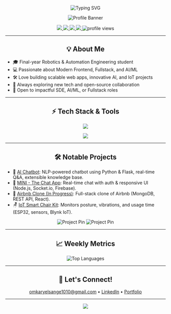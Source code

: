 <p align="center">
  <img src="https://readme-typing-svg.herokuapp.com?font=JetBrains+Mono&weight=700&size=32&pause=1500&color=0F85E6&background=24272e&lines=Hi%2C+I'm+Omkar+Yelsange!;creating+impactful+software.;frontend+%2B+AI+enthusiast.;Let's+build+something+great!" alt="Typing SVG" />
</p>

<p align="center">
  <img src="https://capsule-render.vercel.app/api?type=wave&color=gradient&height=200&text=Welcome%20to%20My%20Profile!&fontAlign=50&fontAlignY=45&descAlign=50&descAlignY=70" alt="Profile Banner"/>
</p>

<p align="center">
  <a href="https://github.com/OmkarYelsange">
    <img src="https://img.shields.io/badge/GitHub-181717?style=for-the-badge&logo=github&logoColor=white"/>
  </a>
  <a href="https://linkedin.com/in/omkar-yelsange">
    <img src="https://img.shields.io/badge/LinkedIn-0A66C2?style=for-the-badge&logo=linkedin&logoColor=white"/>
  </a>
  <a href="mailto:omkaryelsange1010@gmail.com">
    <img src="https://img.shields.io/badge/Email-D14836?style=for-the-badge&logo=gmail&logoColor=white"/>
  </a>
  <a href="https://omkaryelsange.vercel.app">
    <img src="https://img.shields.io/badge/Portfolio-22222C?style=for-the-badge&logo=vercel&logoColor=white"/>
  </a>
  <img src="https://komarev.com/ghpvc/?username=OmkarYelsange&style=for-the-badge&color=0F85E6" alt="profile views"/>
</p>

---

<h2 align="center">💡 About Me</h2>

- 🎓 Final-year Robotics & Automation Engineering student
- 💻 Passionate about Modern Frontend, Fullstack, and AI/ML
- 🛠️ Love building scalable web apps, innovative AI, and IoT projects
- 🌟 Always exploring new tech and open-source collaboration
- 👀 Open to impactful SDE, AI/ML, or Fullstack roles

---

<h2 align="center">⚡ Tech Stack & Tools</h2>

<p align="center">
  <img src="https://skillicons.dev/icons?i=js,react,css,html,nodejs,express,cpp,python,java,mongodb,mysql,firebase,git,github,vercel,tailwind,vscode,figma,linux,arduino" />
</p>
<p align="center">
  <img src="https://i.icoziv.workers.dev/icons?i=js,python,cpp,html,css,react,nodejs,express,mongodb,mysql,firebase,git,github,vercel,arduino,linux&theme=dark" />
</p>

---

<h2 align="center">🛠️ Notable Projects</h2>

- 🤖 [AI Chatbot](https://github.com/OmkarYelsange/AI-Chatbot): NLP-powered chatbot using Python & Flask, real-time Q&A, extensible knowledge base.
- 💬 [MINI - The Chat App](https://github.com/OmkarYelsange/Mini-Chat-App): Real-time chat with auth & responsive UI (Node.js, Socket.io, Firebase).
- 🏡 [Airbnb Clone (In Progress)](https://github.com/OmkarYelsange/Airbnb-Clone): Full-stack clone of Airbnb (MongoDB, REST API, React).
- 🪑 [IoT Smart Chair Kit](https://github.com/OmkarYelsange/IoT-Smart-Chair-Kit): Monitors posture, vibrations, and usage time (ESP32, sensors, Blynk IoT).

<p align="center">
  <img src="https://github-readme-stats.vercel.app/api/pin/?username=OmkarYelsange&repo=AI-Chatbot&theme=merko" alt="Project Pin" />
  <img src="https://github-readme-stats.vercel.app/api/pin/?username=OmkarYelsange&repo=Mini-Chat-App&theme=merko" alt="Project Pin" />
</p>

---

<h2 align="center">📈 Weekly Metrics</h2>

<p align="center">
  <img src="https://github-readme-stats.vercel.app/api/top-langs/?username=OmkarYelsange&layout=compact&theme=tokyonight&hide_border=true" alt="Top Languages" />
</p>

---

<h2 align="center">💬 Let's Connect!</h2>
<p align="center">
  <a href="mailto:omkaryelsange1010@gmail.com">omkaryelsange1010@gmail.com</a> •
  <a href="https://linkedin.com/in/omkar-yelsange">LinkedIn</a> •
  <a href="https://omkaryelsange.vercel.app">Portfolio</a>
</p>

---

<p align="center">
  <img src="https://readme-typing-svg.herokuapp.com/?font=JetBrains+Mono&weight=700&size=24&pause=2000&color=6CC644&background=24272e&lines=Thanks+for+visiting!;Open+to+collaboration.;Let's+code+🚀" />
</p>
